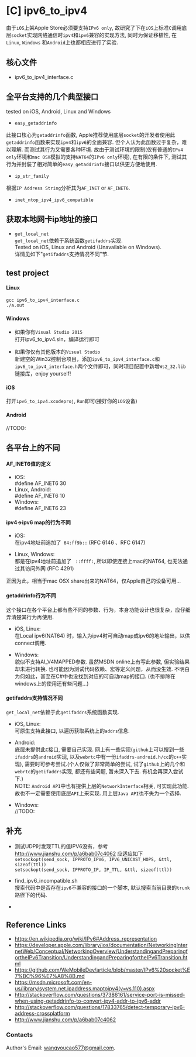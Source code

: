 # [C] ipv6_to_ipv4

由于`iOS`上架Apple Store必须要支持`IPv6 only`, 故研究了下在`iOS`上标准`C`调用底层`socket`实现网络通信时`ipv4`和`ipv6`兼容的实现方法, 同时为保证移植性, 在`Linux`, `Windows` 和`Android`上也都相应进行了实验.

## 核心文件
- ipv6_to_ipv4_interface.c

## 全平台支持的几个典型接口

tested on iOS, Android, Linux and Windows

- `easy_getaddrinfo`  

此接口核心为`getaddrinfo`函数, Apple推荐使用底层`socket`的开发者使用此`getaddrinfo`函数来实现`ipv4`和`ipv6`的全面兼容. 但个人认为此函数过于复杂，难以理解. 而测试其行为又需要各种环境. 故由于测试环境的限制(仅有普通的`IPv4 only`环境和`mac OSX`模拟的支持`NAT64`的`IPv6 only`环境), 在有限的条件下, 测试其行为并封装了相对简单的`easy_getaddrinfo`接口以供更方便地使用.

- `ip_str_family`

根据`IP Address String`分析其为`AF_INET` or `AF_INET6`.

- `inet_ntop_ipv4_ipv6_compatible`   

## 获取本地网卡ip地址的接口

- `get_local_net`    
`get_local_net`依赖于系统函数`getifaddrs`实现.   
Tested on iOS, Linux and Android (Unavailable on Windows).   
详情见如下"`getifaddrs`支持情况不同"节.   

## test project
#### Linux
`gcc ipv6_to_ipv4_interface.c`  
`./a.out`

#### Windows
- 如果你有`Visual Studio 2015`  
打开ipv6_to_ipv4.sln，编译运行即可

- 如果你仅有其他版本的`Visual Studio`  
新建空的Win32控制台项目，添加`ipv6_to_ipv4_interface.c`和`ipv6_to_ipv4_interface.h`两个文件即可，同时项目配置中新增`Ws2_32.lib`链接库，enjoy yourself!

#### iOS
打开`ipv6_to_ipv4.xcodeproj`, `Run`即可(接好你的`iOS`设备)

#### Android
//TODO:

## 各平台上的不同
#### AF_INET6值的定义
- iOS:     
#define AF_INET6 30  
- Linux, Android:   
#define AF_INET6 10  
- Windows:  
#define AF_INET6 23

#### ipv4->ipv6 map的行为不同
- iOS:  
在ipv4地址前追加了` 64:ff9b::`   (RFC 6146 、RFC 6147)  

- Linux, Windows:  
都是在ipv4地址前追加了 ` ::ffff:`,  所以即使连接上mac的NAT64, 也无法通过其访问外网 (RFC 4291)

正因为此，相当于mac OSX share出来的NAT64，仅Apple自己的设备可用...

#### getaddrinfo行为不同
这个接口在各个平台上都有些不同的参数、行为，本身功能设计也很复杂，应仔细弄清楚其行为再使用.

- iOS, Linux:   
在Local ipv6(NAT64) 时，输入为ipv4时可自动map成ipv6的地址输出，以供connect调用.  

- Windows:  
貌似不支持AI_V4MAPPED参数. 虽然MSDN online上有写此参数, 但实验结果却未进行转换. 也可能因为测试代码依赖、宏等定义问题，从而没生效. 不明白为何如此，甚至在C#中也没找到对应的可自动map的接口. (也不排除在windows上的使用还有些问题...)

#### getifaddrs支持情况不同
`get_local_net`依赖于此`getifaddrs`系统函数实现. 
  
- iOS, Linux:   
  可原生支持此接口, 以遍历获取系统上的`addrs`信息.    
  
- Android:   
  底层未提供此`C`接口, 需要自己实现. 网上有一些实现(`github`上可以搜到一些`ifaddrs`的`android`实现, 以及`webrtc`中有一份`ifaddrs-android.h/cc`的`c++`实现), 需要时可参考尝试.(个人仅做了非常简单的尝试, 试了`github`上的几个和`webrtc`的`getifaddrs`实现, 都还有些问题, 暂未深入下去. 有机会再深入尝试下.)  
  NOTE: `Android API`中也有提供上层的`NetworkInterface`相关, 可实现此功能. 故也不一定需要使用底层`API`上来实现. 用上层`Java API`也不失为一个选择.  
   
- Windows:  
  //TODO:   

## 补充
- 测试UDP时发现TTL的值IPV6没有，参考 http://www.jianshu.com/p/a6bab07c4062 应适应如下  
`setsockopt(send_sock, IPPROTO_IPV6, IPV6_UNICAST_HOPS, &ttl, sizeof(ttl))`  
`setsockopt(send_sock, IPPROTO_IP, IP_TTL, &ttl, sizeof(ttl))`

- find_ipv6_incompatible.sh  
搜索代码中是否存在`ipv6`不兼容的接口的一个脚本, 默认搜索当前目录的`trunk`路径下的代码.

- 

## Reference Links
- https://en.wikipedia.org/wiki/IPv6#Address_representation  
- https://developer.apple.com/library/ios/documentation/NetworkingInternetWeb/Conceptual/NetworkingOverview/UnderstandingandPreparingfortheIPv6Transition/UnderstandingandPreparingfortheIPv6Transition.html  
- https://github.com/WeMobileDev/article/blob/master/IPv6%20socket%E7%BC%96%E7%A8%8B.md  
- https://msdn.microsoft.com/en-us/library/system.net.ipaddress.maptoipv4(v=vs.110).aspx  
- http://stackoverflow.com/questions/37386161/service-port-is-missed-when-using-getaddrinfo-to-convert-ipv4-addr-to-ipv6-addr  
- http://stackoverflow.com/questions/17833765/detect-temporary-ipv6-address-crossplatform  
- http://www.jianshu.com/p/a6bab07c4062

### Contacts
Author's Email: wangyoucao577@gmail.com.
